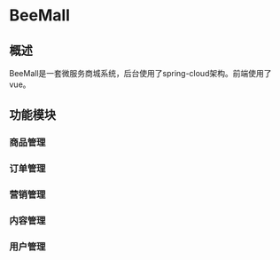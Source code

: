 # BeeMall
## 概述
BeeMall是一套微服务商城系统，后台使用了spring-cloud架构。前端使用了vue。
## 功能模块
### 商品管理
### 订单管理
### 营销管理
### 内容管理
### 用户管理